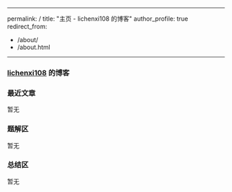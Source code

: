 
---
permalink: /
title: "主页 - lichenxi108 的博客"
author_profile: true
redirect_from: 
  - /about/
  - /about.html
---

### [lichenxi108](https://www.luogu.com.cn/user/1006023) 的博客
### 最近文章
暂无
### 题解区
暂无
### 总结区
暂无
